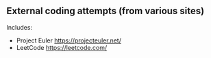 ## External coding attempts (from various sites)

Includes:

- Project Euler https://projecteuler.net/
- LeetCode https://leetcode.com/
